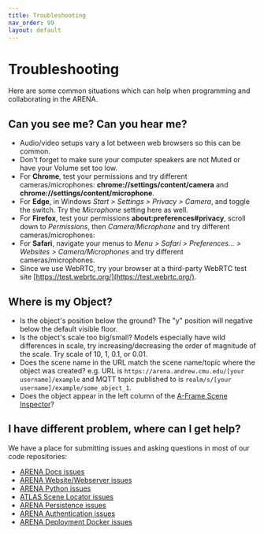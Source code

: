 ```yaml
---
title: Troubleshooting
nav_order: 99
layout: default
---
```


# Troubleshooting
Here are some common situations which can help when programming and collaborating in the ARENA.

## Can you see me? Can you hear me?
- Audio/video setups vary a lot between web browsers so this can be common.
- Don't forget to make sure your computer speakers are not Muted or have your Volume set too low.
- For **Chrome**, test your permissions and try different cameras/microphones: **chrome://settings/content/camera** and **chrome://settings/content/microphone**.
- For **Edge**, in Windows *Start > Settings > Privacy > Camera*, and toggle the switch. Try the *Microphone* setting here as well.
- For **Firefox**, test your permissions **about:preferences#privacy**, scroll down to *Permissions*, then *Camera/Microphone* and try different cameras/microphones:
- For **Safari**, navigate your menus to *Menu > Safari > Preferences... > Websites > Camera/Microphones* and try different cameras/microphones.
- Since we use WebRTC, try your browser at a third-party WebRTC test site [https://test.webrtc.org/](https://test.webrtc.org/).

## Where is my Object?
- Is the object's position below the ground? The "y" position will negative below the default visible floor.
- Is the object's scale too big/small? Models especially have wild differences in scale, try increasing/decreasing the order of magnitude of the scale. Try scale of 10, 1, 0.1, or 0.01.
- Does the scene name in the URL match the scene name/topic where the object was created? e.g. URL is `https://arena.andrew.cmu.edu/[your username]/example` and MQTT topic published to is `realm/s/[your username]/example/some_object_1`.
- Does the object appear in the left column of the [A-Frame Scene Inspector](https://aframe.io/docs/1.0.0/introduction/visual-inspector-and-dev-tools.html)?

## I have different problem, where can I get help?
We have a place for submitting issues and asking questions in most of our code repositories:
- [ARENA Docs issues](https://github.com/conix-center/ARENA/issues)
- [ARENA Website/Webserver issues](https://github.com/conix-center/ARENA-core/issues)
- [ARENA Python issues](https://github.com/conix-center/ARENA-py/issues)
- [ATLAS Scene Locator issues](https://github.com/conix-center/ATLAS/issues)
- [ARENA Persistence issues](https://github.com/conix-center/arena-persist/issues)
- [ARENA Authentication issues](https://github.com/conix-center/arena-account/issues)
- [ARENA Deployment Docker issues](https://github.com/conix-center/arena-services-docker/issues)
